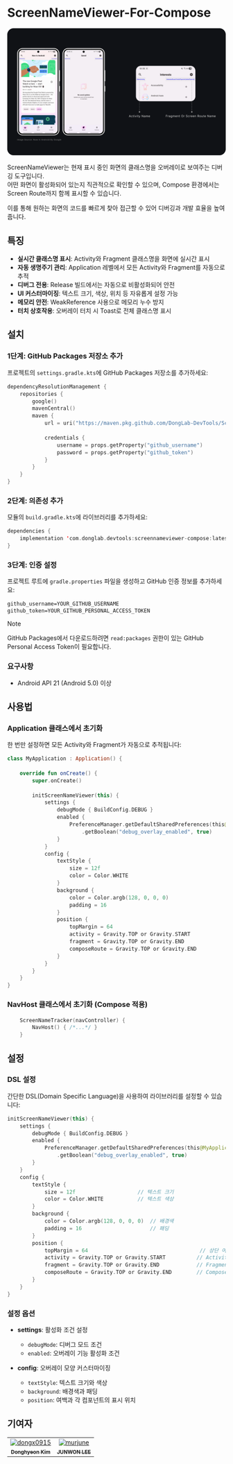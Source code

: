 # ScreenNameViewer-For-Compose

![sample](https://github.com/DongLab-DevTools/ScreenNameViewer-For-Compose/blob/eae99cecc086002a6958e12620ec80647c89822f/.github/docs/images/screennameviewer-compose-exmaple.png)

ScreenNameViewer는 현재 표시 중인 화면의 클래스명을 오버레이로 보여주는 디버깅 도구입니다.  
어떤 화면이 활성화되어 있는지 직관적으로 확인할 수 있으며, Compose 환경에서는 Screen Route까지 함께 표시할 수 있습니다. 

이를 통해 원하는 화면의 코드를 빠르게 찾아 접근할 수 있어 디버깅과 개발 효율을 높여줍니다.

## 특징

- **실시간 클래스명 표시**: Activity와 Fragment 클래스명을 화면에 실시간 표시
- **자동 생명주기 관리**: Application 레벨에서 모든 Activity와 Fragment를 자동으로 추적
- **디버그 전용**: Release 빌드에서는 자동으로 비활성화되어 안전
- **UI 커스터마이징**: 텍스트 크기, 색상, 위치 등 자유롭게 설정 가능
- **메모리 안전**: WeakReference 사용으로 메모리 누수 방지
- **터치 상호작용**: 오버레이 터치 시 Toast로 전체 클래스명 표시

## 설치

### 1단계: GitHub Packages 저장소 추가

프로젝트의 `settings.gradle.kts`에 GitHub Packages 저장소를 추가하세요:

```kotlin
dependencyResolutionManagement {
    repositories {
        google()
        mavenCentral()
		maven {
            url = uri("https://maven.pkg.github.com/DongLab-DevTools/ScreenNameViewer-For-Compose")

            credentials {
                username = props.getProperty("github_username")
                password = props.getProperty("github_token")
            }
        }
    }
}
```

### 2단계: 의존성 추가

모듈의 `build.gradle.kts`에 라이브러리를 추가하세요:

```kotlin
dependencies {
    implementation 'com.donglab.devtools:screennameviewer-compose:latestVersion'
}
```

### 3단계: 인증 설정

프로젝트 루트에 `gradle.properties` 파일을 생성하고 GitHub 인증 정보를 추가하세요:

```properties
github_username=YOUR_GITHUB_USERNAME
github_token=YOUR_GITHUB_PERSONAL_ACCESS_TOKEN
```

> [!NOTE]
> GitHub Packages에서 다운로드하려면 `read:packages` 권한이 있는 GitHub Personal Access Token이 필요합니다.

### 요구사항
- Android API 21 (Android 5.0) 이상

## 사용법

### Application 클래스에서 초기화

한 번만 설정하면 모든 Activity와 Fragment가 자동으로 추적됩니다:

```kotlin
class MyApplication : Application() {

    override fun onCreate() {
        super.onCreate()

        initScreenNameViewer(this) {
            settings {
                debugMode { BuildConfig.DEBUG }
                enabled {
                    PreferenceManager.getDefaultSharedPreferences(this@MyApplication)
                        .getBoolean("debug_overlay_enabled", true)
                }
            }
            config {
                textStyle {
                    size = 12f
                    color = Color.WHITE
                }
                background {
                    color = Color.argb(128, 0, 0, 0)
                    padding = 16
                }
                position {
                    topMargin = 64
                    activity = Gravity.TOP or Gravity.START
                    fragment = Gravity.TOP or Gravity.END
                    composeRoute = Gravity.TOP or Gravity.END
                }
            }
        }
    }
}
```

### NavHost 클래스에서 초기화 (Compose 적용)

```kotlin
    ScreenNameTracker(navController) {
        NavHost() { /*...*/ }
    }
```

## 설정

### DSL 설정

간단한 DSL(Domain Specific Language)을 사용하여 라이브러리를 설정할 수 있습니다:

```kotlin
initScreenNameViewer(this) {
    settings {
        debugMode { BuildConfig.DEBUG }
        enabled {
            PreferenceManager.getDefaultSharedPreferences(this@MyApplication)
                .getBoolean("debug_overlay_enabled", true)
        }
    }
    config {
        textStyle {
            size = 12f                    // 텍스트 크기
            color = Color.WHITE           // 텍스트 색상
        }
        background {
            color = Color.argb(128, 0, 0, 0)  // 배경색
            padding = 16                      // 패딩
        }
        position {
            topMargin = 64                                    // 상단 여백
            activity = Gravity.TOP or Gravity.START          // Activity 표시 위치
            fragment = Gravity.TOP or Gravity.END            // Fragment 표시 위치
            composeRoute = Gravity.TOP or Gravity.END        // Compose Route 표시 위치
        }
    }
}
```

### 설정 옵션

- **settings**: 활성화 조건 설정
  - `debugMode`: 디버그 모드 조건
  - `enabled`: 오버레이 기능 활성화 조건

- **config**: 오버레이 모양 커스터마이징
  - `textStyle`: 텍스트 크기와 색상
  - `background`: 배경색과 패딩
  - `position`: 여백과 각 컴포넌트의 표시 위치

## 기여자

<!-- readme: collaborators,contributors -start -->
<table>
	<tbody>
		<tr>
            <td align="center">
                <a href="https://github.com/dongx0915">
                    <img src="https://avatars.githubusercontent.com/u/63500239?v=4" width="100;" alt="dongx0915"/>
                    <br />
                    <sub><b>Donghyeon Kim</b></sub>
                </a>
            </td>
            <td align="center">
                <a href="https://github.com/murjune">
                    <img src="https://avatars.githubusercontent.com/u/87055456?v=4" width="100;" alt="murjune"/>
                    <br />
                    <sub><b>JUNWON LEE</b></sub>
                </a>
            </td>
		</tr>
	<tbody>
</table>
<!-- readme: collaborators,contributors -end -->

